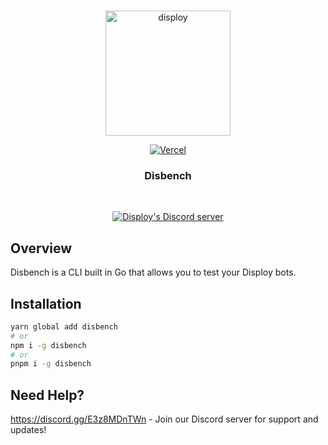 <div align="center">
	<br />
	<p>
		<a href="https://disploy.dev"><img src="https://disploy.dev/img/logo.svg" alt="disploy" width="200" /></a>
	</p>
    <p>
		<a href="https://vercel.com/?utm_source=disploy&utm_campaign=oss"><img src="https://www.datocms-assets.com/31049/1618983297-powered-by-vercel.svg" alt="Vercel" /></a>
	</p>
    <h3>
        Disbench
    </h3>
	<br />
	<p>
		<a href="https://discord.gg/E3z8MDnTWn"><img src="https://img.shields.io/discord/901426442242498650?color=5865F2&logo=discord&logoColor=white" alt="Disploy's Discord server" /></a>

</div>

## Overview

Disbench is a CLI built in Go that allows you to test your Disploy bots.

## Installation

```bash
yarn global add disbench
# or
npm i -g disbench
# or
pnpm i -g disbench
```

## Need Help?

https://discord.gg/E3z8MDnTWn - Join our Discord server for support and updates!
